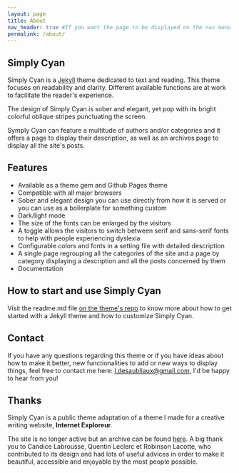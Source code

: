 ```yaml
---
layout: page
title: About
nav_header: true #If you want the page to be displayed on the nav menu on top of the site, leave "true" here. If not, you can leave it blank
permalink: /about/
---
```


## Simply Cyan

Simply Cyan is a [Jekyll](https://github.com/jekyll/jekyll) theme dedicated to text and reading. This theme focuses on readability and clarity. Different available functions are at work to facilitate the reader's experience.

The design of Simply Cyan is sober and elegant, yet pop with its bright colorful oblique stripes punctuating the screen.

Symply Cyan can feature a multitude of authors and/or categories and it offers a page to display their description, as well as an archives page to display all the site's posts.

## Features

- Available as a theme gem and Github Pages theme
- Compatible with all major browsers
- Sober and elegant design you can use directly from how it is served or you can use as a boilerplate for something custom
- Dark/light mode
- The size of the fonts can be enlarged by the visitors
- A toggle allows the visitors to switch between serif and sans-serif fonts to help with people experiencing dyslexia
- Configurable colors and fonts in a setting file with detailed description
- A single page regrouping all the categories of the site and a page by category displaying a description and all the posts concerned by them
- Documentation


## How to start and use Simply Cyan

Visit the readme.md file [on the theme's repo](https://github.com/PQuod/simply-cyan-theme) to know more about how to get started with a Jekyll theme and how to customize Simply Cyan.

## Contact

If you have any questions regarding this theme or if you have ideas about how to make it better, new functionalities to add or new ways to display things, feel free to contact me here: l.desaubliaux@gmail.com, I'd be happy to hear from you!

## Thanks

Simply Cyan is a public theme adaptation of a theme I made for a creative writing website, **Internet Exploreur**.

The site is no longer active but an archive can be found [here](https://pquod.github.io/InternetExploreur/). A big thank you to Candice Labrousse, Quentin Leclerc et Robinson Lacotte, who contributed to its design and had lots of useful advices in order to make it beautiful, accessible and enjoyable by the most people possible.